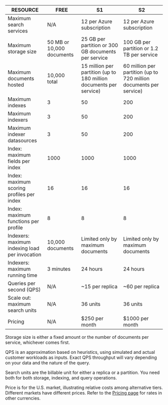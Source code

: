 RESOURCE|FREE|S1|S2|
--------|----|--|--|
Maximum search services|N/A |12 per Azure subscription |12 per Azure subscription |
Maximum storage size|50 MB or 10,000 documents |25 GB per partition or 300 GB documents per service |100 GB per partition or 1.2 TB per service |
Maximum documents hosted|10,000 total |15 million per partition (up to 180 million documents per service) |60 million per partition (up to 720 million documents per service) |
Maximum indexes |3 |50 |200 |
Maximum indexers |3 |50 |200 |
Maximum indexer datasources |3 |50 |200 |
Index: maximum fields per index |1000 |1000 |1000 |
Index: maximum scoring profiles per index |16 |16 | 16 |
Index: maximum functions per profile |8 |8 |8 |
Indexers: maximum indexing load per invocation|10,000 documents |Limited only by maximum documents |Limited only by maximum documents |
Indexers: maximum running time|3 minutes |24 hours |24 hours|
Queries per second (QPS) |N/A |~15 per replica |~60 per replica |
Scale out: maximum search units|N/A |36 units |36 units |
Pricing |N/A |$250 per month |$1000 per month |

Storage size is either a fixed amount or the number of documents per service, whichever comes first.

QPS is an approximation based on heuristics, using simulated and actual customer workloads as inputs. Exact QPS throughput will vary depending on your data and the nature of the query.

Search units are the billable unit for either a replica or a partition. You need both for both storage, indexing, and query operations.

Price is for the U.S. market, illustrating relative costs among alternative tiers. Different markets have different prices. Refer to the [Pricing page](https://azure.microsoft.com/pricing/details/search/) for rates in other currencies.


